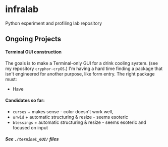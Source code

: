 # infralab
Python experiment and profiling lab repository
## Ongoing Projects
#### Terminal GUI construction
The goals is to make a Terminal-only GUI for a drink cooling system. (see my repository `cryphor-cryOS`.) I'm having a hard time finding a package that isn't engineered for another purpose, like form entry. The right package must:
* Have
#### Candidates so far:
+ `curses` + makes sense - color doesn't work well, 
+ `urwid` + automatic structuring & resize - seems esoteric
+ `blessings` + automatic structuring & resize - seems esoteric and focused on input
##### See `./terminal_GUI/` files